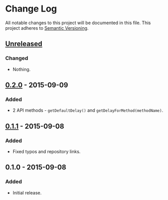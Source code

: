 # Change Log
All notable changes to this project will be documented in this file.
This project adheres to [Semantic Versioning](http://semver.org/).

## [Unreleased][unreleased]
### Changed
- Nothing.

## [0.2.0] - 2015-09-09
### Added
- 2 API methods - `getDefaultDelay()` and `getDelayForMethod(methodName)`.

## [0.1.1] - 2015-09-08
### Added
- Fixed typos and repository links.

## 0.1.0 - 2015-09-08
### Added
- Initial release.

[unreleased]: compare/v0.2.0...HEAD
[0.2.0]: compare/v0.1.0...v0.2.0
[0.1.1]: compare/v0.1.0...v0.1.1